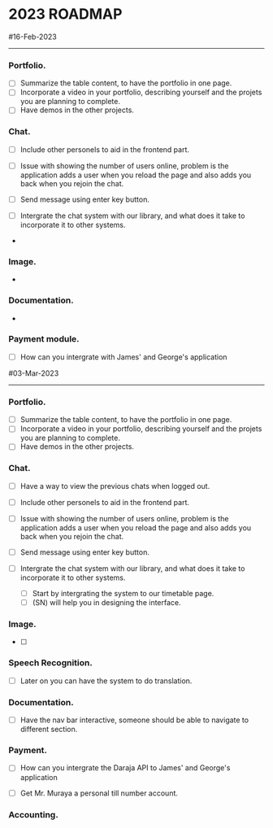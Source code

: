 # 2023 ROADMAP

#16-Feb-2023
___

### Portfolio.
- [ ] Summarize the table content, to have the portfolio in one page.
- [ ] Incorporate a video in your portfolio, describing yourself and the projets you are planning to complete.
- [ ] Have demos in the other projects.

### Chat.
- [ ] Include other personels to aid in the frontend part.
- [ ] Issue with showing the number of users online, problem is the application adds a user when you reload the page and also adds you back when you rejoin the chat.
    
- [ ] Send message using enter key button.
- [ ] Intergrate the chat system with our library, and what does it take to incorporate it to other systems.
- 

### Image.
- 

### Documentation.
- 

### Payment module.
- [ ] How can you intergrate with James' and George's application


#03-Mar-2023
___

### Portfolio.
- [ ] Summarize the table content, to have the portfolio in one page.
- [ ] Incorporate a video in your portfolio, describing yourself and the projets you are planning to complete.
- [ ] Have demos in the other projects.

### Chat.
- [ ] Have a way to view the previous chats when logged out.

- [ ] Include other personels to aid in the frontend part.
- [ ] Issue with showing the number of users online, problem is the application adds a user when you reload the page and also adds you back when you rejoin the chat.
    
- [ ] Send message using enter key button.
- [ ] Intergrate the chat system with our library, and what does it take to incorporate it to other systems.
    - [ ] Start by intergrating the system to our timetable page.
    - [ ] (SN) will help you in designing the interface.

### Image.
- [ ] 

### Speech Recognition.
- [ ] Later on you can have the system to do translation.

### Documentation.
- [ ] Have the nav bar interactive, someone should be able to navigate to different section.


### Payment.
- [ ] How can you intergrate the Daraja API to James' and George's application

- [ ] Get Mr. Muraya a personal till number account.

### Accounting.
